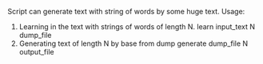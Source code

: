 Script can generate text with string of words by some huge text.
Usage:
1. Learning in the text with strings of words of length N.
learn input_text N dump_file
2. Generating text of length N by base from dump
generate dump_file N output_file
